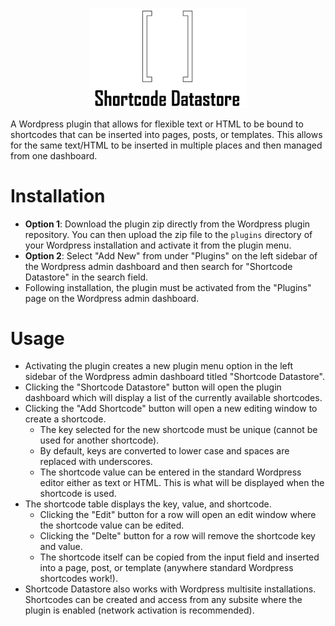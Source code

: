 <p align="center">
<img src="shortcode-datastore/assets/ShortcodeDatastoreLogo.png" width="50%;" style="margin: 0 auto;">
</p>
A Wordpress plugin that allows for flexible text or HTML to be bound to shortcodes that can be inserted into pages, posts, or templates. This allows for the same text/HTML to be inserted in multiple places and then managed from one dashboard.

# Installation
- **Option 1**: Download the plugin zip directly from the Wordpress plugin repository. You can then upload the zip file to the ```plugins``` directory of your Wordpress installation and activate it from the plugin menu.
- **Option 2**: Select "Add New" from under "Plugins" on the left sidebar of the Wordpress admin dashboard and then search for "Shortcode Datastore" in the search field.
- Following installation, the plugin must be activated from the "Plugins" page on the Wordpress admin dashboard.

# Usage
- Activating the plugin creates a new plugin menu option in the left sidebar of the Wordpress admin dashboard titled "Shortcode Datastore".
- Clicking the "Shortcode Datastore" button will open the plugin dashboard which will display a list of the currently available shortcodes.
- Clicking the "Add Shortcode" button will open a new editing window to create a shortcode. 
    - The key selected for the new shortcode must be unique (cannot be used for another shortcode).
    - By default, keys are converted to lower case and spaces are replaced with underscores.
    - The shortcode value can be entered in the standard Wordpress editor either as text or HTML. This is what will be displayed when the shortcode is used.
- The shortcode table displays the key, value, and shortcode.
    - Clicking the "Edit" button for a row will open an edit window where the shortcode value can be edited.
    - Clicking the "Delte" button for a row will remove the shortcode key and value.
    - The shortcode itself can be copied from the input field and inserted into a page, post, or template (anywhere standard Wordpress shortcodes work!).
- Shortcode Datastore also works with Wordpress multisite installations. Shortcodes can be created and access from any subsite where the plugin is enabled (network activation is recommended).